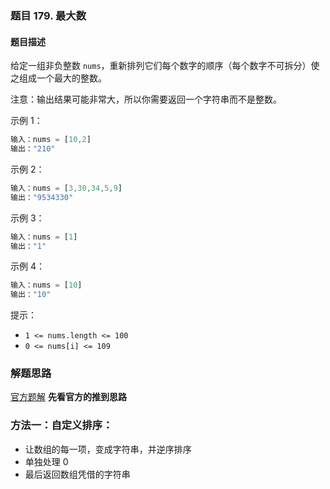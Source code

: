 ### 题目 179. 最大数
#### 题目描述
给定一组非负整数 `nums`，重新排列它们每个数字的顺序（每个数字不可拆分）使之组成一个最大的整数。

注意：输出结果可能非常大，所以你需要返回一个字符串而不是整数。


示例 1：

```js
输入：nums = [10,2]
输出："210"
```
示例 2：

```js
输入：nums = [3,30,34,5,9]
输出："9534330"
```
示例 3：

```js
输入：nums = [1]
输出："1"
```
示例 4：

```js
输入：nums = [10]
输出："10"

```
提示：

- `1 <= nums.length <= 100`
- `0 <= nums[i] <= 109`

### 解题思路
[官方题解](https://leetcode-cn.com/problems/largest-number/solution/zui-da-shu-by-leetcode/)
**先看官方的推到思路**
### 方法一：自定义排序：
- 让数组的每一项，变成字符串，并逆序排序
- 单独处理 0
- 最后返回数组凭借的字符串